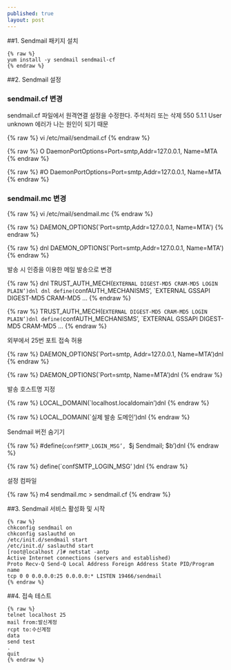 ```yaml
---
published: true
layout: post
---
```




##1. Sendmail 패키지 설치

    {% raw %}
	yum install -y sendmail sendmail-cf
    {% endraw %}

##2. Sendmail 설정

### sendmail.cf 변경

sendmail.cf 파일에서 원격연결 설정을 수정한다. 주석처리 또는 삭제
550 5.1.1 User unknown 에러가 나는 원인이 되기 때문

{% raw %}
vi /etc/mail/sendmail.cf
{% endraw %}

{% raw %}
O DaemonPortOptions=Port=smtp,Addr=127.0.0.1, Name=MTA
{% endraw %}

{% raw %}
\#O DaemonPortOptions=Port=smtp,Addr=127.0.0.1, Name=MTA
{% endraw %}

### sendmail.mc 변경

{% raw %}
vi /etc/mail/sendmail.mc
{% endraw %}

{% raw %}
DAEMON_OPTIONS(`Port=smtp,Addr=127.0.0.1, Name=MTA')
{% endraw %}

{% raw %}
dnl DAEMON_OPTIONS(`Port=smtp,Addr=127.0.0.1, Name=MTA')
{% endraw %}

발송 시 인증을 이용한 메일 발송으로 변경

{% raw %}
dnl TRUST_AUTH_MECH(`EXTERNAL DIGEST-MD5 CRAM-MD5 LOGIN PLAIN’)dnl
dnl define(`confAUTH_MECHANISMS’, `EXTERNAL GSSAPI DIGEST-MD5 CRAM-MD5 ...
{% endraw %}

{% raw %}
TRUST_AUTH_MECH(`EXTERNAL DIGEST-MD5 CRAM-MD5 LOGIN PLAIN’)dnl
define(`confAUTH_MECHANISMS’, `EXTERNAL GSSAPI DIGEST-MD5 CRAM-MD5 ...
{% endraw %}

외부에서 25번 포트 접속 허용

{% raw %}
DAEMON_OPTIONS(`Port=smtp, Addr=127.0.0.1, Name=MTA’)dnl
{% endraw %}

{% raw %}
DAEMON_OPTIONS(`Port=smtp, Name=MTA’)dnl
{% endraw %}

발송 호스트명 지정

{% raw %}
LOCAL_DOMAIN(`localhost.localdomain’)dnl
{% endraw %}

{% raw %}
LOCAL_DOMAIN(`실제 발송 도메인’)dnl
{% endraw %}

Sendmail 버전 숨기기

{% raw %}
\#define(`confSMTP_LOGIN_MSG’, `$j Sendmail; $b’)dnl
{% endraw %}   

{% raw %}
define(`confSMTP_LOGIN_MSG’ )dnl
{% endraw %}

설정 컴파일

{% raw %}
m4 sendmail.mc > sendmail.cf
{% endraw %}

##3. Sendmail 서비스 활성화 및 시작

    {% raw %}
    chkconfig sendmail on
    chkconfig saslauthd on
    /etc/init.d/sendmail start
    /etc/init.d/ saslauthd start
    [root@localhost /]# netstat -antp
    Active Internet connections (servers and established)
    Proto Recv-Q Send-Q Local Address Foreign Address State PID/Program name
    tcp 0 0 0.0.0.0:25 0.0.0.0:* LISTEN 19466/sendmail
    {% endraw %}

##4. 접속 테스트

    {% raw %}
    telnet localhost 25
    mail from:발신계정
    rcpt to:수신계정
    data
    send test
    .
    quit
    {% endraw %}